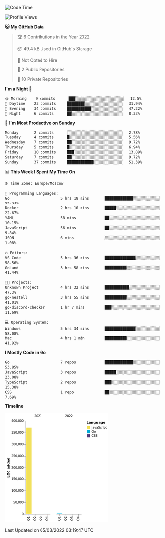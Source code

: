 <!--START_SECTION:waka-->
![Code Time](http://img.shields.io/badge/Code%20Time-199%20hrs%2032%20mins-blue)

![Profile Views](http://img.shields.io/badge/Profile%20Views-2-blue)

**🐱 My GitHub Data** 

> 🏆 6 Contributions in the Year 2022
 > 
> 📦 49.4 kB Used in GitHub's Storage 
 > 
> 🚫 Not Opted to Hire
 > 
> 📜 2 Public Repositories 
 > 
> 🔑 10 Private Repositories  
 > 
**I'm a Night 🦉** 

```text
🌞 Morning    9 commits      ███░░░░░░░░░░░░░░░░░░░░░░   12.5% 
🌆 Daytime    23 commits     ████████░░░░░░░░░░░░░░░░░   31.94% 
🌃 Evening    34 commits     ███████████░░░░░░░░░░░░░░   47.22% 
🌙 Night      6 commits      ██░░░░░░░░░░░░░░░░░░░░░░░   8.33%

```
📅 **I'm Most Productive on Sunday** 

```text
Monday       2 commits      ░░░░░░░░░░░░░░░░░░░░░░░░░   2.78% 
Tuesday      4 commits      █░░░░░░░░░░░░░░░░░░░░░░░░   5.56% 
Wednesday    7 commits      ██░░░░░░░░░░░░░░░░░░░░░░░   9.72% 
Thursday     5 commits      █░░░░░░░░░░░░░░░░░░░░░░░░   6.94% 
Friday       10 commits     ███░░░░░░░░░░░░░░░░░░░░░░   13.89% 
Saturday     7 commits      ██░░░░░░░░░░░░░░░░░░░░░░░   9.72% 
Sunday       37 commits     ████████████░░░░░░░░░░░░░   51.39%

```


📊 **This Week I Spent My Time On** 

```text
⌚︎ Time Zone: Europe/Moscow

💬 Programming Languages: 
Go                       5 hrs 18 mins       █████████████░░░░░░░░░░░░   55.33% 
Docker                   2 hrs 10 mins       █████░░░░░░░░░░░░░░░░░░░░   22.67% 
YAML                     58 mins             ██░░░░░░░░░░░░░░░░░░░░░░░   10.15% 
JavaScript               56 mins             ██░░░░░░░░░░░░░░░░░░░░░░░   9.84% 
JSON                     6 mins              ░░░░░░░░░░░░░░░░░░░░░░░░░   1.08%

🔥 Editors: 
VS Code                  5 hrs 36 mins       ██████████████░░░░░░░░░░░   58.56% 
GoLand                   3 hrs 58 mins       ██████████░░░░░░░░░░░░░░░   41.44%

🐱‍💻 Projects: 
Unknown Project          4 hrs 32 mins       ███████████░░░░░░░░░░░░░░   47.3% 
go-nestell               3 hrs 55 mins       ██████████░░░░░░░░░░░░░░░   41.01% 
go-discord-checker       1 hr 7 mins         ███░░░░░░░░░░░░░░░░░░░░░░   11.69%

💻 Operating System: 
Windows                  5 hrs 34 mins       ██████████████░░░░░░░░░░░   58.08% 
Mac                      4 hrs 1 min         ██████████░░░░░░░░░░░░░░░   41.92%

```

**I Mostly Code in Go** 

```text
Go                       7 repos             █████████████░░░░░░░░░░░░   53.85% 
JavaScript               3 repos             █████░░░░░░░░░░░░░░░░░░░░   23.08% 
TypeScript               2 repos             ███░░░░░░░░░░░░░░░░░░░░░░   15.38% 
CSS                      1 repo              ██░░░░░░░░░░░░░░░░░░░░░░░   7.69%

```


**Timeline**

![Chart not found](https://raw.githubusercontent.com/jeezft/jeezft/main/charts/bar_graph.png) 


 Last Updated on 05/03/2022 03:19:47 UTC
<!--END_SECTION:waka-->
